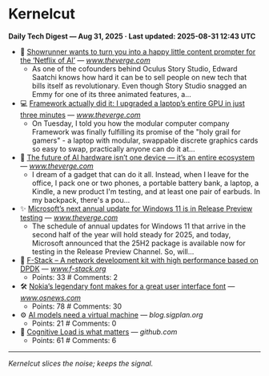 # Kernelcut
**Daily Tech Digest — Aug 31, 2025 · Last updated: 2025-08-31 12:43 UTC**

- 🤖 [Showrunner wants to turn you into a happy little content prompter for the &#8216;Netflix of AI&#8217;](https://www.theverge.com/ai-artificial-intelligence/762594/fable-showrunner-edwatch-saatchi-interview) — _www.theverge.com_
  - As one of the cofounders behind Oculus Story Studio, Edward Saatchi knows how hard it can be to sell people on new tech that bills itself as revolutionary. Even though Story Studio snagged an Emmy for one of its three animated features, a…
- 💻 [Framework actually did it: I upgraded a laptop’s entire GPU in just three minutes](https://www.theverge.com/report/768083/framework-actually-did-it-i-upgraded-a-laptops-entire-gpu-in-just-three-minutes) — _www.theverge.com_
  - On Tuesday, I told you how the modular computer company Framework was finally fulfilling its promise of the "holy grail for gamers" - a laptop with modular, swappable discrete graphics cards so easy to swap, practically anyone can do it at…
- 🚀 [The future of AI hardware isn&#8217;t one device — it&#8217;s an entire ecosystem](https://www.theverge.com/report/767765/ai-hardware-google-pixel-gemini-wearables-ambient-computing) — _www.theverge.com_
  - I dream of a gadget that can do it all. Instead, when I leave for the office, I pack one or two phones, a portable battery bank, a laptop, a Kindle, a new product I'm testing, and at least one pair of earbuds. In my backpack, there's a pou…
- ✨ [Microsoft’s next annual update for Windows 11 is in Release Preview testing](https://www.theverge.com/microsoft-windows/768227/windows-11-25h2-release-preview-test) — _www.theverge.com_
  - The schedule of annual updates for Windows 11 that arrive in the second half of the year will hold steady for 2025, and today, Microsoft announced that the 25H2 package is available now for testing in the Release Preview Channel. So, will…
- 🧠 [F-Stack – A network development kit with high performance based on DPDK](https://www.f-stack.org/) — _www.f-stack.org_
  - Points: 33 # Comments: 2
- 🛠️ [Nokia’s legendary font makes for a great user interface font](https://www.osnews.com/story/143222/it-turns-out-nokias-legendary-font-makes-for-a-great-general-user-interface-font/) — _www.osnews.com_
  - Points: 78 # Comments: 30
- ⚙️ [AI models need a virtual machine](https://blog.sigplan.org/2025/08/29/ai-models-need-a-virtual-machine/) — _blog.sigplan.org_
  - Points: 21 # Comments: 0
- 🧩 [Cognitive Load is what matters](https://github.com/zakirullin/cognitive-load) — _github.com_
  - Points: 61 # Comments: 6

---
*Kernelcut slices the noise; keeps the signal.*
